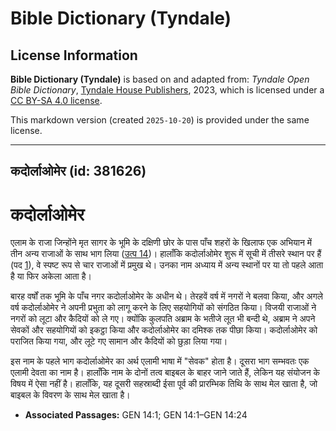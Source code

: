 # Bible Dictionary (Tyndale)

## License Information

**Bible Dictionary (Tyndale)** is based on and adapted from: _Tyndale Open Bible Dictionary_, [Tyndale House Publishers](https://tyndaleopenresources.com/), 2023, which is licensed under a [CC BY-SA 4.0 license](https://creativecommons.org/licenses/by-sa/4.0/legalcode.en).

This markdown version (created `2025-10-20`) is provided under the same license.



--------------------------------

## कदोर्लाओमेर (id: 381626)

कदोर्लाओमेर
===========

एलाम के राजा जिन्होंने मृत सागर के भूमि के दक्षिणी छोर के पास पाँच शहरों के खिलाफ एक अभियान में तीन अन्य राजाओं के साथ भाग लिया ([उत्प 14](https://ref.ly/Gen14:1-Gen14:24))। हालाँकि कदोर्लाओमेर शुरू में सूची में तीसरे स्थान पर हैं (पद [1](https://ref.ly/Gen14:1)), वे स्पष्ट रूप से चार राजाओं में प्रमुख थे। उनका नाम अध्याय में अन्य स्थानों पर या तो पहले आता है या फिर अकेला आता है।

बारह वर्षों तक भूमि के पाँच नगर कदोर्लाओमेर के अधीन थे। तेरहवें वर्ष में नगरों ने बलवा किया, और अगले वर्ष कदोर्लाओमेर ने अपनी प्रभुता को लागू करने के लिए सहयोगियों को संगठित किया। विजयी राजाओं ने नगरों को लूटा और कैदियों को ले गए। क्योंकि कुलपति अब्राम के भतीजे लूत भी बन्दी थे, अब्राम ने अपने सेवकों और सहयोगियों को इकट्ठा किया और कदोर्लाओमेर का दमिश्क तक पीछा किया। कदोर्लाओमेर को पराजित किया गया, और लूटे गए सामान और कैदियों को छुड़ा लिया गया।

इस नाम के पहले भाग कदोर्लाओमेर का अर्थ एलामी भाषा में "सेवक" होता है। दूसरा भाग सम्भवतः एक एलामी देवता का नाम है। हालाँकि नाम के दोनों तत्व बाइबल के बाहर जाने जाते हैं, लेकिन यह संयोजन के विषय में ऐसा नहीं है। हालाँकि, यह दूसरी सहस्राब्दी ईसा पूर्व की प्रारम्भिक तिथि के साथ मेल खाता है, जो बाइबल के विवरण के साथ मेल खाता है।

* **Associated Passages:** GEN 14:1; GEN 14:1–GEN 14:24


